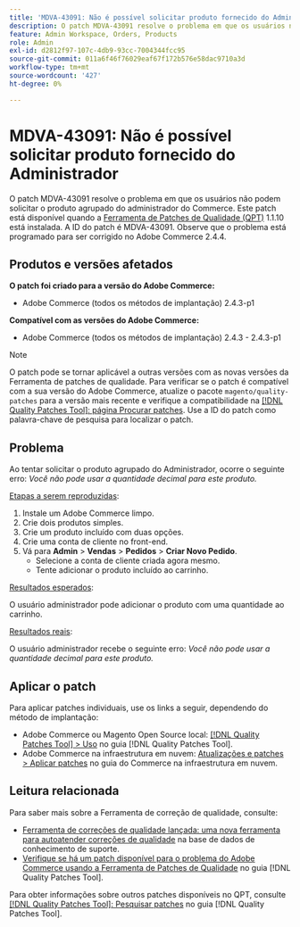```yaml
---
title: 'MDVA-43091: Não é possível solicitar produto fornecido do Administrador'
description: O patch MDVA-43091 resolve o problema em que os usuários não podem solicitar o produto agrupado do administrador do Commerce. Este patch está disponível quando a [Ferramenta de correções de qualidade (QPT)](https://experienceleague.adobe.com/en/docs/commerce-operations/tools/quality-patches-tool/quality-patches-tool-to-self-serve-quality-patches) 1.1.10 está instalada. A ID do patch é MDVA-43091. Observe que o problema está programado para ser corrigido no Adobe Commerce 2.4.4.
feature: Admin Workspace, Orders, Products
role: Admin
exl-id: d2812f97-107c-4db9-93cc-7004344fcc95
source-git-commit: 011a6f46f76029eaf67f172b576e58dac9710a3d
workflow-type: tm+mt
source-wordcount: '427'
ht-degree: 0%

---
```


# MDVA-43091: Não é possível solicitar produto fornecido do Administrador

O patch MDVA-43091 resolve o problema em que os usuários não podem solicitar o produto agrupado do administrador do Commerce. Este patch está disponível quando a [Ferramenta de Patches de Qualidade (QPT)](https://experienceleague.adobe.com/en/docs/commerce-operations/tools/quality-patches-tool/quality-patches-tool-to-self-serve-quality-patches) 1.1.10 está instalada. A ID do patch é MDVA-43091. Observe que o problema está programado para ser corrigido no Adobe Commerce 2.4.4.

## Produtos e versões afetados

**O patch foi criado para a versão do Adobe Commerce:**

* Adobe Commerce (todos os métodos de implantação) 2.4.3-p1

**Compatível com as versões do Adobe Commerce:**

* Adobe Commerce (todos os métodos de implantação) 2.4.3 - 2.4.3-p1

>[!NOTE]
>
>O patch pode se tornar aplicável a outras versões com as novas versões da Ferramenta de patches de qualidade. Para verificar se o patch é compatível com a sua versão do Adobe Commerce, atualize o pacote `magento/quality-patches` para a versão mais recente e verifique a compatibilidade na [[!DNL Quality Patches Tool]: página Procurar patches](https://experienceleague.adobe.com/en/docs/commerce-operations/tools/quality-patches-tool/quality-patches-tool-to-self-serve-quality-patches). Use a ID do patch como palavra-chave de pesquisa para localizar o patch.

## Problema

Ao tentar solicitar o produto agrupado do Administrador, ocorre o seguinte erro: *Você não pode usar a quantidade decimal para este produto.*

<u>Etapas a serem reproduzidas</u>:

1. Instale um Adobe Commerce limpo.
1. Crie dois produtos simples.
1. Crie um produto incluído com duas opções.
1. Crie uma conta de cliente no front-end.
1. Vá para **Admin** > **Vendas** > **Pedidos** > **Criar Novo Pedido**.
   * Selecione a conta de cliente criada agora mesmo.
   * Tente adicionar o produto incluído ao carrinho.

<u>Resultados esperados</u>:

O usuário administrador pode adicionar o produto com uma quantidade ao carrinho.

<u>Resultados reais</u>:

O usuário administrador recebe o seguinte erro: *Você não pode usar a quantidade decimal para este produto.*

## Aplicar o patch

Para aplicar patches individuais, use os links a seguir, dependendo do método de implantação:

* Adobe Commerce ou Magento Open Source local: [[!DNL Quality Patches Tool] > Uso](/help/tools/quality-patches-tool/usage.md) no guia [!DNL Quality Patches Tool].
* Adobe Commerce na infraestrutura em nuvem: [Atualizações e patches > Aplicar patches](https://experienceleague.adobe.com/docs/commerce-cloud-service/user-guide/develop/upgrade/apply-patches.html) no guia do Commerce na infraestrutura em nuvem.

## Leitura relacionada

Para saber mais sobre a Ferramenta de correção de qualidade, consulte:

* [Ferramenta de correções de qualidade lançada: uma nova ferramenta para autoatender correções de qualidade](https://experienceleague.adobe.com/en/docs/commerce-operations/tools/quality-patches-tool/quality-patches-tool-to-self-serve-quality-patches) na base de dados de conhecimento de suporte.
* [Verifique se há um patch disponível para o problema do Adobe Commerce usando a Ferramenta de Patches de Qualidade](/help/tools/quality-patches-tool/patches-available-in-qpt/check-patch-for-magento-issue-with-magento-quality-patches.md) no guia [!DNL Quality Patches Tool].

Para obter informações sobre outros patches disponíveis no QPT, consulte [[!DNL Quality Patches Tool]: Pesquisar patches](https://experienceleague.adobe.com/tools/commerce-quality-patches/index.html) no guia [!DNL Quality Patches Tool].

